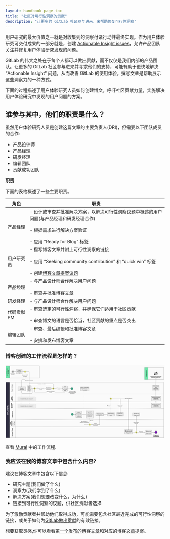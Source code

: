 ```yaml
---
layout: handbook-page-toc
title: "社区对可行性洞察的贡献"
description: "让更多的 GitLab 社区参与进来，来帮助修复可行性洞察"
---
```


用户研究的最大价值之一就是对收集到的洞察付诸行动并最终实现。作为用户体验研究可交付成果的一部分就是，创建 [Actionable Insight issues](/gitlab-com/www-gitlab-com/master/handbook/product/ux/ux-research/research-insights#actionable-insights)，允许产品团队关注并修复用户体验研究发现的问题。

GitLab 的伟大之处在于每个人都可以做出贡献，而不仅仅是我们内部的产品团队。让更多的 GitLab 社区参与进来并寻求他们的支持，可能有助于更快地解决 “Actionable Insight“ 问题，从而改善 GitLab 的使用体验。撰写文章是帮助展示这些洞察力的一种方式。

下面的过程描述了用户体验研究人员如何创建博文，呼吁社区贡献力量，实施解决用户体验研究中发现的用户问题的方案。

## 谁参与其中，他们的职责是什么？

虽然用户体验研究人员是创建这篇文章的主要负责人(DRI)，但需要以下团队成员的合作:
- 产品设计师
- 产品经理
- 研发经理
- 编辑团队
- 贡献成功团队

**职责**

下面的表格概述了一些主要职责。

| 角色 | 职责 |
| ------ | ------ |
| 产品经理 | - 设计或审查并批准解决方案，以解决可行性洞察议题中概述的用户问题(与产品经理和研发经理合作) <br> <br> - 根据需求进行解决方案验证 <br> <br> - 应用 "Ready for Blog" 标签 |
| 用户研究员 | - 攥写博客文章并附上可行性洞察的链接 <br> <br> - 应用 “Seeking community contribution” 和 “quick win” 标签<br> <br> - 创建[博客文章提案议题](https://gitlab.com/gitlab-com/www-gitlab-com/-/issues/new?issuable_template=blog-post) |
| 产品经理 | - 与产品设计师合作解决用户问题 <br> <br> - 审查并批准博客文章 |
| 研发经理 | - 与产品设计师合作解决用户问题 |
| 代码贡献PM | - 审查选定的可行性洞察，并确保它们适用于社区贡献 <br> <br> - 审查博文的语言是否恰当，社区贡献的重点是否突出 |
| 编辑团队 | - 审查、最后编辑和批准博客文章 <br> <br> - 安排和发布博客文章 |


### 博客创建的工作流程是怎样的？

<img src='blog-post-workflow-2.png' ALT='Workflow to publish a blog post seeking community contributions'>

查看 [Mural](https://app.mural.co/invitation/mural/gitlab2474/1659097338577?sender=u5784f7c9d931cd5b88a66817&key=e69fdb2e-3216-4255-9f79-1b20bddcda82) 中的工作流程.



### 我应该在我的博客文章中包含什么内容?

建议在博客文章中包含以下信息:

- 研究主题(我们做了什么)
- 洞察力(我们学到了什么)
- 解决方案(我们想要改变什么，为什么)
- 链接到可行性洞察的议题，供社区贡献者选择

为了激励贡献者并帮助他们取得成功，可能需要包含社区最近完成的可行性洞察的链接，或关于如何为[GitLab做出贡献](https://about.gitlab.com/community/contribute/)的有效链接。 

想要获取灵感,你可以看看[第一个发布的博客文章](https://about.gitlab.com/blog/2022/07/25/5-problems-you-can-help-us-solve-right-now/)和对应的[博客文章提案](https://gitlab.com/gitlab-com/www-gitlab-com/-/issues/13599)。